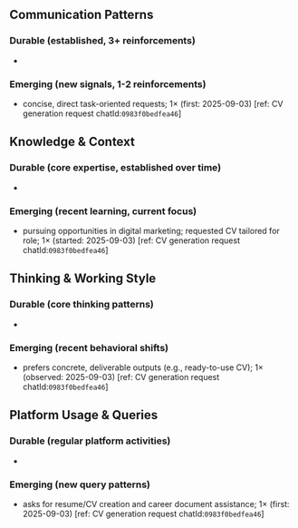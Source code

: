 ## Communication Patterns
### Durable (established, 3+ reinforcements)
- 

### Emerging (new signals, 1-2 reinforcements)
- concise, direct task-oriented requests; 1× (first: 2025-09-03) [ref: CV generation request chatId:`0983f0bedfea46`]

## Knowledge & Context
### Durable (core expertise, established over time)
- 

### Emerging (recent learning, current focus)  
- pursuing opportunities in digital marketing; requested CV tailored for role; 1× (started: 2025-09-03) [ref: CV generation request chatId:`0983f0bedfea46`]

## Thinking & Working Style
### Durable (core thinking patterns)
- 

### Emerging (recent behavioral shifts)
- prefers concrete, deliverable outputs (e.g., ready-to-use CV); 1× (observed: 2025-09-03) [ref: CV generation request chatId:`0983f0bedfea46`]

## Platform Usage & Queries
### Durable (regular platform activities)
- 

### Emerging (new query patterns)
- asks for resume/CV creation and career document assistance; 1× (first: 2025-09-03) [ref: CV generation request chatId:`0983f0bedfea46`]